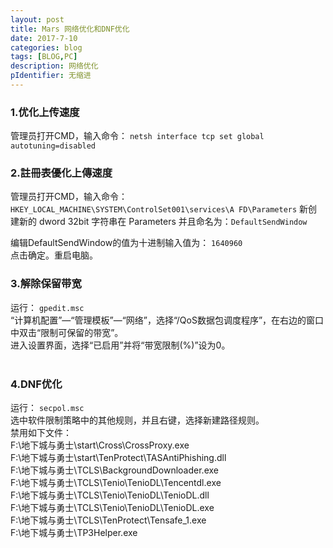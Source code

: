 ```yaml
---
layout: post
title: Mars 网络优化和DNF优化
date: 2017-7-10
categories: blog
tags: [BLOG,PC]
description: 网络优化
pIdentifier: 无缩进
---
```

<h3>1.优化上传速度</h3>
管理员打开CMD，输入命令：
<code class="solo">netsh interface tcp set global autotuning=disabled</code>

<h3>2.註冊表優化上傳速度</h3>
管理员打开CMD，输入命令：<br/>
<code class="solo">HKEY_LOCAL_MACHINE\SYSTEM\ControlSet001\services\A FD\Parameters</code>
新创建新的 dword 32bit 字符串在 Parameters 并且命名为：<code>DefaultSendWindow</code>

编辑DefaultSendWindow的值为十进制输入值为：
<code>1640960</code><br/>
点击确定。重启电脑。
<h3>3.解除保留带宽</h3>
运行：
<code>gpedit.msc</code><br>
“计算机配置”—“管理模板”—“网络”，选择“/QoS数据包调度程序”，在右边的窗口中双击“限制可保留的带宽”。<br>
进入设置界面，选择“已启用”并将“带宽限制(%)”设为0。
<br/>
<br/> 

<h3>4.DNF优化</h3>
运行：
<code>secpol.msc </code><br>
选中软件限制策略中的其他规则，并且右键，选择新建路径规则。<br>
禁用如下文件：<br>
F:\地下城与勇士\start\Cross\CrossProxy.exe <br>
F:\地下城与勇士\start\TenProtect\TASAntiPhishing.dll<br>
F:\地下城与勇士\TCLS\BackgroundDownloader.exe<br>
F:\地下城与勇士\TCLS\Tenio\TenioDL\Tencentdl.exe<br>
F:\地下城与勇士\TCLS\Tenio\TenioDL\TenioDL.dll<br>
F:\地下城与勇士\TCLS\Tenio\TenioDL\TenioDL.exe<br>
F:\地下城与勇士\TCLS\TenProtect\Tensafe_1.exe<br>
F:\地下城与勇士\TP3Helper.exe
<br/>
<br/> 